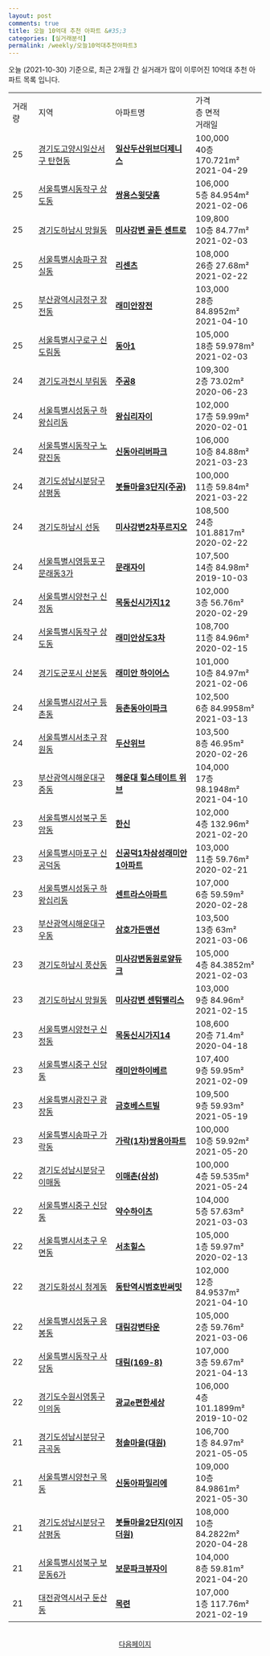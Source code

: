 ```yaml
---
layout: post
comments: true
title: 오늘 10억대 추천 아파트 &#35;3
categories: [실거래분석]
permalink: /weekly/오늘10억대추천아파트3
---
```


오늘 (2021-10-30) 기준으로, 최근 2개월 간 실거래가 많이 이루어진 10억대 추천 아파트 목록 입니다.

<table class="sortable">
  <tr>
    <td>거래량</td>
    <td>지역</td>
    <td>아파트명</td>
    <td>가격<br>층 면적<br>거래일</td>
  </tr>

  <tr class="item">
    <td>25</td>
    <td><a href="/apt/경기도고양시일산서구탄현동">경기도고양시일산서구 탄현동</a></td>
    <td style="font-weight: bold;"><a href="/apt/경기도고양시일산서구탄현동일산두산위브더제니스">일산두산위브더제니스</a></td>
    <td>100,000<br>40층  170.721m²<br>2021-04-29</td>
  </tr>

  <tr class="item">
    <td>25</td>
    <td><a href="/apt/서울특별시동작구상도동">서울특별시동작구 상도동</a></td>
    <td style="font-weight: bold;"><a href="/apt/서울특별시동작구상도동쌍용스윗닷홈">쌍용스윗닷홈</a></td>
    <td>106,000<br>5층  84.954m²<br>2021-02-06</td>
  </tr>

  <tr class="item">
    <td>25</td>
    <td><a href="/apt/경기도하남시망월동">경기도하남시 망월동</a></td>
    <td style="font-weight: bold;"><a href="/apt/경기도하남시망월동미사강변골든센트로">미사강변 골든 센트로</a></td>
    <td>109,800<br>10층  84.77m²<br>2021-02-03</td>
  </tr>

  <tr class="item">
    <td>25</td>
    <td><a href="/apt/서울특별시송파구잠실동">서울특별시송파구 잠실동</a></td>
    <td style="font-weight: bold;"><a href="/apt/서울특별시송파구잠실동리센츠">리센츠</a></td>
    <td>108,000<br>26층  27.68m²<br>2021-02-22</td>
  </tr>

  <tr class="item">
    <td>25</td>
    <td><a href="/apt/부산광역시금정구장전동">부산광역시금정구 장전동</a></td>
    <td style="font-weight: bold;"><a href="/apt/부산광역시금정구장전동래미안장전">래미안장전</a></td>
    <td>103,000<br>28층  84.8952m²<br>2021-04-10</td>
  </tr>

  <tr class="item">
    <td>25</td>
    <td><a href="/apt/서울특별시구로구신도림동">서울특별시구로구 신도림동</a></td>
    <td style="font-weight: bold;"><a href="/apt/서울특별시구로구신도림동동아1">동아1</a></td>
    <td>105,000<br>18층  59.978m²<br>2021-02-03</td>
  </tr>

  <tr class="item">
    <td>24</td>
    <td><a href="/apt/경기도과천시부림동">경기도과천시 부림동</a></td>
    <td style="font-weight: bold;"><a href="/apt/경기도과천시부림동주공8">주공8</a></td>
    <td>109,300<br>2층  73.02m²<br>2020-06-23</td>
  </tr>

  <tr class="item">
    <td>24</td>
    <td><a href="/apt/서울특별시성동구하왕십리동">서울특별시성동구 하왕십리동</a></td>
    <td style="font-weight: bold;"><a href="/apt/서울특별시성동구하왕십리동왕십리자이">왕십리자이</a></td>
    <td>102,000<br>17층  59.99m²<br>2020-02-01</td>
  </tr>

  <tr class="item">
    <td>24</td>
    <td><a href="/apt/서울특별시동작구노량진동">서울특별시동작구 노량진동</a></td>
    <td style="font-weight: bold;"><a href="/apt/서울특별시동작구노량진동신동아리버파크">신동아리버파크</a></td>
    <td>106,000<br>10층  84.88m²<br>2021-03-23</td>
  </tr>

  <tr class="item">
    <td>24</td>
    <td><a href="/apt/경기도성남시분당구삼평동">경기도성남시분당구 삼평동</a></td>
    <td style="font-weight: bold;"><a href="/apt/경기도성남시분당구삼평동봇들마을3단지(주공)">봇들마을3단지(주공)</a></td>
    <td>100,000<br>11층  59.84m²<br>2021-03-22</td>
  </tr>

  <tr class="item">
    <td>24</td>
    <td><a href="/apt/경기도하남시선동">경기도하남시 선동</a></td>
    <td style="font-weight: bold;"><a href="/apt/경기도하남시선동미사강변2차푸르지오">미사강변2차푸르지오</a></td>
    <td>108,500<br>24층  101.8817m²<br>2020-02-22</td>
  </tr>

  <tr class="item">
    <td>24</td>
    <td><a href="/apt/서울특별시영등포구문래동3가">서울특별시영등포구 문래동3가</a></td>
    <td style="font-weight: bold;"><a href="/apt/서울특별시영등포구문래동3가문래자이">문래자이</a></td>
    <td>107,500<br>14층  84.98m²<br>2019-10-03</td>
  </tr>

  <tr class="item">
    <td>24</td>
    <td><a href="/apt/서울특별시양천구신정동">서울특별시양천구 신정동</a></td>
    <td style="font-weight: bold;"><a href="/apt/서울특별시양천구신정동목동신시가지12">목동신시가지12</a></td>
    <td>102,000<br>3층  56.76m²<br>2020-02-29</td>
  </tr>

  <tr class="item">
    <td>24</td>
    <td><a href="/apt/서울특별시동작구상도동">서울특별시동작구 상도동</a></td>
    <td style="font-weight: bold;"><a href="/apt/서울특별시동작구상도동래미안상도3차">래미안상도3차</a></td>
    <td>108,700<br>11층  84.96m²<br>2020-02-15</td>
  </tr>

  <tr class="item">
    <td>24</td>
    <td><a href="/apt/경기도군포시산본동">경기도군포시 산본동</a></td>
    <td style="font-weight: bold;"><a href="/apt/경기도군포시산본동래미안하이어스">래미안 하이어스</a></td>
    <td>101,000<br>10층  84.97m²<br>2021-02-06</td>
  </tr>

  <tr class="item">
    <td>24</td>
    <td><a href="/apt/서울특별시강서구등촌동">서울특별시강서구 등촌동</a></td>
    <td style="font-weight: bold;"><a href="/apt/서울특별시강서구등촌동등촌동아이파크">등촌동아이파크</a></td>
    <td>102,500<br>6층  84.9958m²<br>2021-03-13</td>
  </tr>

  <tr class="item">
    <td>24</td>
    <td><a href="/apt/서울특별시서초구잠원동">서울특별시서초구 잠원동</a></td>
    <td style="font-weight: bold;"><a href="/apt/서울특별시서초구잠원동두산위브">두산위브</a></td>
    <td>103,500<br>8층  46.95m²<br>2020-02-26</td>
  </tr>

  <tr class="item">
    <td>23</td>
    <td><a href="/apt/부산광역시해운대구중동">부산광역시해운대구 중동</a></td>
    <td style="font-weight: bold;"><a href="/apt/부산광역시해운대구중동해운대힐스테이트위브">해운대 힐스테이트 위브</a></td>
    <td>104,000<br>17층  98.1948m²<br>2021-04-10</td>
  </tr>

  <tr class="item">
    <td>23</td>
    <td><a href="/apt/서울특별시성북구돈암동">서울특별시성북구 돈암동</a></td>
    <td style="font-weight: bold;"><a href="/apt/서울특별시성북구돈암동한신">한신</a></td>
    <td>102,000<br>4층  132.96m²<br>2021-02-20</td>
  </tr>

  <tr class="item">
    <td>23</td>
    <td><a href="/apt/서울특별시마포구신공덕동">서울특별시마포구 신공덕동</a></td>
    <td style="font-weight: bold;"><a href="/apt/서울특별시마포구신공덕동신공덕1차삼성래미안1아파트">신공덕1차삼성래미안1아파트</a></td>
    <td>103,000<br>11층  59.76m²<br>2020-02-21</td>
  </tr>

  <tr class="item">
    <td>23</td>
    <td><a href="/apt/서울특별시성동구하왕십리동">서울특별시성동구 하왕십리동</a></td>
    <td style="font-weight: bold;"><a href="/apt/서울특별시성동구하왕십리동센트라스아파트">센트라스아파트</a></td>
    <td>107,000<br>6층  59.59m²<br>2020-02-28</td>
  </tr>

  <tr class="item">
    <td>23</td>
    <td><a href="/apt/부산광역시해운대구우동">부산광역시해운대구 우동</a></td>
    <td style="font-weight: bold;"><a href="/apt/부산광역시해운대구우동삼호가든맨션">삼호가든맨션</a></td>
    <td>103,500<br>13층  63m²<br>2021-03-06</td>
  </tr>

  <tr class="item">
    <td>23</td>
    <td><a href="/apt/경기도하남시풍산동">경기도하남시 풍산동</a></td>
    <td style="font-weight: bold;"><a href="/apt/경기도하남시풍산동미사강변동원로얄듀크">미사강변동원로얄듀크</a></td>
    <td>105,000<br>4층  84.3852m²<br>2021-02-03</td>
  </tr>

  <tr class="item">
    <td>23</td>
    <td><a href="/apt/경기도하남시망월동">경기도하남시 망월동</a></td>
    <td style="font-weight: bold;"><a href="/apt/경기도하남시망월동미사강변센텀팰리스">미사강변 센텀팰리스</a></td>
    <td>103,000<br>9층  84.96m²<br>2021-02-15</td>
  </tr>

  <tr class="item">
    <td>23</td>
    <td><a href="/apt/서울특별시양천구신정동">서울특별시양천구 신정동</a></td>
    <td style="font-weight: bold;"><a href="/apt/서울특별시양천구신정동목동신시가지14">목동신시가지14</a></td>
    <td>108,600<br>20층  71.4m²<br>2020-04-18</td>
  </tr>

  <tr class="item">
    <td>23</td>
    <td><a href="/apt/서울특별시중구신당동">서울특별시중구 신당동</a></td>
    <td style="font-weight: bold;"><a href="/apt/서울특별시중구신당동래미안하이베르">래미안하이베르</a></td>
    <td>107,400<br>9층  59.95m²<br>2021-02-09</td>
  </tr>

  <tr class="item">
    <td>23</td>
    <td><a href="/apt/서울특별시광진구광장동">서울특별시광진구 광장동</a></td>
    <td style="font-weight: bold;"><a href="/apt/서울특별시광진구광장동금호베스트빌">금호베스트빌</a></td>
    <td>109,500<br>9층  59.93m²<br>2021-05-19</td>
  </tr>

  <tr class="item">
    <td>23</td>
    <td><a href="/apt/서울특별시송파구가락동">서울특별시송파구 가락동</a></td>
    <td style="font-weight: bold;"><a href="/apt/서울특별시송파구가락동가락(1차)쌍용아파트">가락(1차)쌍용아파트</a></td>
    <td>100,000<br>10층  59.92m²<br>2021-05-20</td>
  </tr>

  <tr class="item">
    <td>22</td>
    <td><a href="/apt/경기도성남시분당구이매동">경기도성남시분당구 이매동</a></td>
    <td style="font-weight: bold;"><a href="/apt/경기도성남시분당구이매동이매촌(삼성)">이매촌(삼성)</a></td>
    <td>100,000<br>4층  59.535m²<br>2021-05-24</td>
  </tr>

  <tr class="item">
    <td>22</td>
    <td><a href="/apt/서울특별시중구신당동">서울특별시중구 신당동</a></td>
    <td style="font-weight: bold;"><a href="/apt/서울특별시중구신당동약수하이츠">약수하이츠</a></td>
    <td>104,000<br>5층  57.63m²<br>2021-03-03</td>
  </tr>

  <tr class="item">
    <td>22</td>
    <td><a href="/apt/서울특별시서초구우면동">서울특별시서초구 우면동</a></td>
    <td style="font-weight: bold;"><a href="/apt/서울특별시서초구우면동서초힐스">서초힐스</a></td>
    <td>105,000<br>1층  59.97m²<br>2020-02-13</td>
  </tr>

  <tr class="item">
    <td>22</td>
    <td><a href="/apt/경기도화성시청계동">경기도화성시 청계동</a></td>
    <td style="font-weight: bold;"><a href="/apt/경기도화성시청계동동탄역시범호반써밋">동탄역시범호반써밋</a></td>
    <td>102,000<br>12층  84.9537m²<br>2021-04-10</td>
  </tr>

  <tr class="item">
    <td>22</td>
    <td><a href="/apt/서울특별시성동구응봉동">서울특별시성동구 응봉동</a></td>
    <td style="font-weight: bold;"><a href="/apt/서울특별시성동구응봉동대림강변타운">대림강변타운</a></td>
    <td>105,000<br>2층  59.76m²<br>2021-03-06</td>
  </tr>

  <tr class="item">
    <td>22</td>
    <td><a href="/apt/서울특별시동작구사당동">서울특별시동작구 사당동</a></td>
    <td style="font-weight: bold;"><a href="/apt/서울특별시동작구사당동대림(169-8)">대림(169-8)</a></td>
    <td>107,000<br>3층  59.67m²<br>2021-04-13</td>
  </tr>

  <tr class="item">
    <td>22</td>
    <td><a href="/apt/경기도수원시영통구이의동">경기도수원시영통구 이의동</a></td>
    <td style="font-weight: bold;"><a href="/apt/경기도수원시영통구이의동광교e편한세상">광교e편한세상</a></td>
    <td>106,000<br>4층  101.1899m²<br>2019-10-02</td>
  </tr>

  <tr class="item">
    <td>21</td>
    <td><a href="/apt/경기도성남시분당구금곡동">경기도성남시분당구 금곡동</a></td>
    <td style="font-weight: bold;"><a href="/apt/경기도성남시분당구금곡동청솔마을(대원)">청솔마을(대원)</a></td>
    <td>106,700<br>1층  84.97m²<br>2021-05-05</td>
  </tr>

  <tr class="item">
    <td>21</td>
    <td><a href="/apt/서울특별시양천구목동">서울특별시양천구 목동</a></td>
    <td style="font-weight: bold;"><a href="/apt/서울특별시양천구목동신동아파밀리에">신동아파밀리에</a></td>
    <td>109,000<br>10층  84.9861m²<br>2021-05-30</td>
  </tr>

  <tr class="item">
    <td>21</td>
    <td><a href="/apt/경기도성남시분당구삼평동">경기도성남시분당구 삼평동</a></td>
    <td style="font-weight: bold;"><a href="/apt/경기도성남시분당구삼평동봇들마을2단지(이지더원)">봇들마을2단지(이지더원)</a></td>
    <td>108,000<br>10층  84.2822m²<br>2020-04-28</td>
  </tr>

  <tr class="item">
    <td>21</td>
    <td><a href="/apt/서울특별시성북구보문동6가">서울특별시성북구 보문동6가</a></td>
    <td style="font-weight: bold;"><a href="/apt/서울특별시성북구보문동6가보문파크뷰자이">보문파크뷰자이</a></td>
    <td>104,000<br>8층  59.81m²<br>2021-04-20</td>
  </tr>

  <tr class="item">
    <td>21</td>
    <td><a href="/apt/대전광역시서구둔산동">대전광역시서구 둔산동</a></td>
    <td style="font-weight: bold;"><a href="/apt/대전광역시서구둔산동목련">목련</a></td>
    <td>107,000<br>1층  117.76m²<br>2021-02-19</td>
  </tr>

  <tr>
      <script async src="https://pagead2.googlesyndication.com/pagead/js/adsbygoogle.js?client=ca-pub-3485438051770037"
          crossorigin="anonymous"></script>
      <ins class="adsbygoogle"
          style="display:block"
          data-ad-format="fluid"
          data-ad-layout-key="-fb+5w+4e-db+86"
          data-ad-client="ca-pub-3485438051770037"
          data-ad-slot="1827090281"></ins>
      <script>
          (adsbygoogle = window.adsbygoogle || []).push({});
      </script>
  </tr>
    
</table>

<br>
<center><a href="/weekly/오늘10억대추천아파트">다음페이지</a></center>
<br><br>
